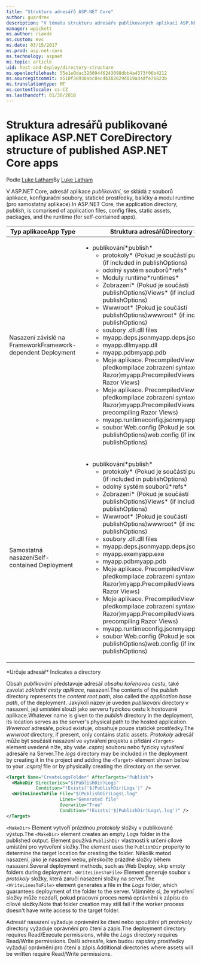 ```yaml
---
title: "Struktura adresářů ASP.NET Core"
author: guardrex
description: "V tématu strukturu adresáře publikovaných aplikací ASP.NET Core."
manager: wpickett
ms.author: riande
ms.custom: mvc
ms.date: 03/15/2017
ms.prod: asp.net-core
ms.technology: aspnet
ms.topic: article
uid: host-and-deploy/directory-structure
ms.openlocfilehash: 55e1e0dac32609446243098dbb4a4373f06b4212
ms.sourcegitcommit: a510f38930abc84c4b302029d019a34dfe76823b
ms.translationtype: MT
ms.contentlocale: cs-CZ
ms.lasthandoff: 01/30/2018
---
```

# <a name="directory-structure-of-published-aspnet-core-apps"></a><span data-ttu-id="85585-103">Struktura adresářů publikované aplikace ASP.NET Core</span><span class="sxs-lookup"><span data-stu-id="85585-103">Directory structure of published ASP.NET Core apps</span></span>

<span data-ttu-id="85585-104">Podle [Luke Latham](https://github.com/guardrex)</span><span class="sxs-lookup"><span data-stu-id="85585-104">By [Luke Latham](https://github.com/guardrex)</span></span>

<span data-ttu-id="85585-105">V ASP.NET Core, adresář aplikace *publikování*, se skládá z souborů aplikace, konfigurační soubory, statické prostředky, balíčky a modul runtime (pro samostatný aplikace).</span><span class="sxs-lookup"><span data-stu-id="85585-105">In ASP.NET Core, the application directory, *publish*, is comprised of application files, config files, static assets, packages, and the runtime (for self-contained apps).</span></span>

| <span data-ttu-id="85585-106">Typ aplikace</span><span class="sxs-lookup"><span data-stu-id="85585-106">App Type</span></span>                       | <span data-ttu-id="85585-107">Struktura adresářů</span><span class="sxs-lookup"><span data-stu-id="85585-107">Directory Structure</span></span> |
| ------------------------------ | ------------------- |
| <span data-ttu-id="85585-108">Nasazení závislé na Framework</span><span class="sxs-lookup"><span data-stu-id="85585-108">Framework-dependent Deployment</span></span> | <ul><li><span data-ttu-id="85585-109">publikování\*</span><span class="sxs-lookup"><span data-stu-id="85585-109">publish\*</span></span><ul><li><span data-ttu-id="85585-110">protokoly\* (Pokud je součástí publishOptions)</span><span class="sxs-lookup"><span data-stu-id="85585-110">logs\* (if included in publishOptions)</span></span></li><li><span data-ttu-id="85585-111">odolný systém souborů\*</span><span class="sxs-lookup"><span data-stu-id="85585-111">refs\*</span></span></li><li><span data-ttu-id="85585-112">Moduly runtime\*</span><span class="sxs-lookup"><span data-stu-id="85585-112">runtimes\*</span></span></li><li><span data-ttu-id="85585-113">Zobrazení\* (Pokud je součástí publishOptions)</span><span class="sxs-lookup"><span data-stu-id="85585-113">Views\* (if included in publishOptions)</span></span></li><li><span data-ttu-id="85585-114">Wwwroot\* (Pokud je součástí publishOptions)</span><span class="sxs-lookup"><span data-stu-id="85585-114">wwwroot\* (if included in publishOptions)</span></span></li><li><span data-ttu-id="85585-115">soubory .dll</span><span class="sxs-lookup"><span data-stu-id="85585-115">.dll files</span></span></li><li><span data-ttu-id="85585-116">myapp.deps.json</span><span class="sxs-lookup"><span data-stu-id="85585-116">myapp.deps.json</span></span></li><li><span data-ttu-id="85585-117">myapp.dll</span><span class="sxs-lookup"><span data-stu-id="85585-117">myapp.dll</span></span></li><li><span data-ttu-id="85585-118">myapp.pdb</span><span class="sxs-lookup"><span data-stu-id="85585-118">myapp.pdb</span></span></li><li><span data-ttu-id="85585-119">Moje aplikace. PrecompiledViews.dll (Pokud předkompilace zobrazení syntaxe Razor)</span><span class="sxs-lookup"><span data-stu-id="85585-119">myapp.PrecompiledViews.dll (if precompiling Razor Views)</span></span></li><li><span data-ttu-id="85585-120">Moje aplikace. PrecompiledViews.pdb (Pokud předkompilace zobrazení syntaxe Razor)</span><span class="sxs-lookup"><span data-stu-id="85585-120">myapp.PrecompiledViews.pdb (if precompiling Razor Views)</span></span></li><li><span data-ttu-id="85585-121">myapp.runtimeconfig.json</span><span class="sxs-lookup"><span data-stu-id="85585-121">myapp.runtimeconfig.json</span></span></li><li><span data-ttu-id="85585-122">soubor Web.config (Pokud je součástí publishOptions)</span><span class="sxs-lookup"><span data-stu-id="85585-122">web.config (if included in publishOptions)</span></span></li></ul></li></ul> |
| <span data-ttu-id="85585-123">Samostatná nasazení</span><span class="sxs-lookup"><span data-stu-id="85585-123">Self-contained Deployment</span></span>      | <ul><li><span data-ttu-id="85585-124">publikování\*</span><span class="sxs-lookup"><span data-stu-id="85585-124">publish\*</span></span><ul><li><span data-ttu-id="85585-125">protokoly\* (Pokud je součástí publishOptions)</span><span class="sxs-lookup"><span data-stu-id="85585-125">logs\* (if included in publishOptions)</span></span></li><li><span data-ttu-id="85585-126">odolný systém souborů\*</span><span class="sxs-lookup"><span data-stu-id="85585-126">refs\*</span></span></li><li><span data-ttu-id="85585-127">Zobrazení\* (Pokud je součástí publishOptions)</span><span class="sxs-lookup"><span data-stu-id="85585-127">Views\* (if included in publishOptions)</span></span></li><li><span data-ttu-id="85585-128">Wwwroot\* (Pokud je součástí publishOptions)</span><span class="sxs-lookup"><span data-stu-id="85585-128">wwwroot\* (if included in publishOptions)</span></span></li><li><span data-ttu-id="85585-129">soubory .dll</span><span class="sxs-lookup"><span data-stu-id="85585-129">.dll files</span></span></li><li><span data-ttu-id="85585-130">myapp.deps.json</span><span class="sxs-lookup"><span data-stu-id="85585-130">myapp.deps.json</span></span></li><li><span data-ttu-id="85585-131">myapp.exe</span><span class="sxs-lookup"><span data-stu-id="85585-131">myapp.exe</span></span></li><li><span data-ttu-id="85585-132">myapp.pdb</span><span class="sxs-lookup"><span data-stu-id="85585-132">myapp.pdb</span></span></li><li><span data-ttu-id="85585-133">Moje aplikace. PrecompiledViews.dll (Pokud předkompilace zobrazení syntaxe Razor)</span><span class="sxs-lookup"><span data-stu-id="85585-133">myapp.PrecompiledViews.dll (if precompiling Razor Views)</span></span></li><li><span data-ttu-id="85585-134">Moje aplikace. PrecompiledViews.pdb (Pokud předkompilace zobrazení syntaxe Razor)</span><span class="sxs-lookup"><span data-stu-id="85585-134">myapp.PrecompiledViews.pdb (if precompiling Razor Views)</span></span></li><li><span data-ttu-id="85585-135">myapp.runtimeconfig.json</span><span class="sxs-lookup"><span data-stu-id="85585-135">myapp.runtimeconfig.json</span></span></li><li><span data-ttu-id="85585-136">soubor Web.config (Pokud je součástí publishOptions)</span><span class="sxs-lookup"><span data-stu-id="85585-136">web.config (if included in publishOptions)</span></span></li></ul></li></ul> |
<span data-ttu-id="85585-137">\*Určuje adresář</span><span class="sxs-lookup"><span data-stu-id="85585-137">\* Indicates a directory</span></span>

<span data-ttu-id="85585-138">Obsah *publikování* představuje adresář *obsahu kořenovou cestu*, také zavolat *základní cesty aplikace*, nasazení.</span><span class="sxs-lookup"><span data-stu-id="85585-138">The contents of the *publish* directory represents the *content root path*, also called the *application base path*, of the deployment.</span></span> <span data-ttu-id="85585-139">Jakýkoli název je uveden *publikování* directory v nasazení, její umístění slouží jako serveru fyzickou cestu k hostované aplikace.</span><span class="sxs-lookup"><span data-stu-id="85585-139">Whatever name is given to the *publish* directory in the deployment, its location serves as the server's physical path to the hosted application.</span></span> <span data-ttu-id="85585-140">*Wwwroot* adresáře, pokud existuje, obsahuje pouze statické prostředky.</span><span class="sxs-lookup"><span data-stu-id="85585-140">The *wwwroot* directory, if present, only contains static assets.</span></span> <span data-ttu-id="85585-141">*Protokoly* adresář může být součástí nasazení ve vytváření projektu a přidání `<Target>` element uvedené níže, aby vaše *.csproj* souboru nebo fyzicky vytváření adresáře na Server.</span><span class="sxs-lookup"><span data-stu-id="85585-141">The *logs* directory may be included in the deployment by creating it in the project and adding the `<Target>` element shown below to your *.csproj* file or by physically creating the directory on the server.</span></span>

```xml
<Target Name="CreateLogsFolder" AfterTargets="Publish">
  <MakeDir Directories="$(PublishDir)Logs" 
           Condition="!Exists('$(PublishDir)Logs')" />
  <WriteLinesToFile File="$(PublishDir)Logs\.log" 
                    Lines="Generated file" 
                    Overwrite="True" 
                    Condition="!Exists('$(PublishDir)Logs\.log')" />
</Target>
```

<span data-ttu-id="85585-142">`<MakeDir>` Element vytvoří prázdnou *protokoly* složky v publikované výstup.</span><span class="sxs-lookup"><span data-stu-id="85585-142">The `<MakeDir>` element creates an empty *Logs* folder in the published output.</span></span> <span data-ttu-id="85585-143">Element používá `PublishDir` vlastnosti k určení cílové umístění pro vytvoření složky.</span><span class="sxs-lookup"><span data-stu-id="85585-143">The element uses the `PublishDir` property to determine the target location for creating the folder.</span></span> <span data-ttu-id="85585-144">Několik metod nasazení, jako je nasazení webu, přeskočte prázdné složky během nasazení.</span><span class="sxs-lookup"><span data-stu-id="85585-144">Several deployment methods, such as Web Deploy, skip empty folders during deployment.</span></span> <span data-ttu-id="85585-145">`<WriteLinesToFile>` Element generuje soubor v *protokoly* složky, která zaručí nasazení složky na server.</span><span class="sxs-lookup"><span data-stu-id="85585-145">The `<WriteLinesToFile>` element generates a file in the *Logs* folder, which guarantees deployment of the folder to the server.</span></span> <span data-ttu-id="85585-146">Všimněte si, že vytvoření složky může nezdaří, pokud pracovní proces nemá oprávnění k zápisu do cílové složky.</span><span class="sxs-lookup"><span data-stu-id="85585-146">Note that folder creation may still fail if the worker process doesn't have write access to the target folder.</span></span>

<span data-ttu-id="85585-147">Adresář nasazení vyžaduje oprávnění ke čtení nebo spouštění při *protokoly* directory vyžaduje oprávnění pro čtení a zápis.</span><span class="sxs-lookup"><span data-stu-id="85585-147">The deployment directory requires Read/Execute permissions, while the *Logs* directory requires Read/Write permissions.</span></span> <span data-ttu-id="85585-148">Další adresáře, kam budou zapsány prostředky vyžadují oprávnění pro čtení a zápis.</span><span class="sxs-lookup"><span data-stu-id="85585-148">Additional directories where assets will be written require Read/Write permissions.</span></span>
